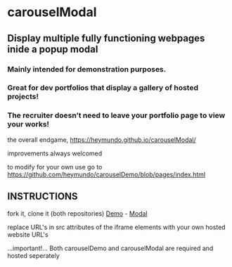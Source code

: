 # carouselModal

## Display multiple fully functioning webpages inide a popup modal
### Mainly intended for demonstration purposes.
### Great for dev portfolios that display a gallery of hosted projects!
### The recruiter doesn’t need to leave your portfolio page to view your works!

the overall endgame, https://heymundo.github.io/carouselModal/

improvements always welcomed

to modify for your own use go to https://github.com/heymundo/carouselDemo/blob/pages/index.html 


## INSTRUCTIONS
fork it, clone it (both repositories) [Demo](https://github.com/heymundo/carouselDemo/blob/pages/index.html) - [Modal](https://github.com/heymundo/carouselModal)

replace URL's in src attributes of the iframe elements with your own hosted website URL's

...important!... Both carouselDemo and carouselModal are required and hosted seperately
